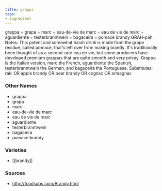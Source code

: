 ```yaml
---
title: grappa
tags:
- ingredient
---
```

grappa = grapa = marc = eau-de-vie de marc = eau de vie de marc = aguardiente = testerbranntwein = bagaceira = pomace brandy GRAH-pah Notes: This potent and somewhat harsh drink is made from the grape residue, called pomace, that's left over from making brandy. It's traditionally been thought of as a second-rate eau de vie, but some producers have developed premium grappas that are quite smooth and very pricey. Grappa is the Italian version, marc the French, aguardiente the Spanish, testerbranntwein the German, and bagaceira the Portuguese. Substitutes: raki OR apple brandy OR pear brandy OR cognac OR armagnac

### Other Names

* grappa
* grapa
* marc
* eau-de-vie de marc
* eau de vie de marc
* aguardiente
* testerbranntwein
* bagaceira
* pomace brandy

### Varieties

* [[brandy]]

### Sources
* http://foodsubs.com/Brandy.html
